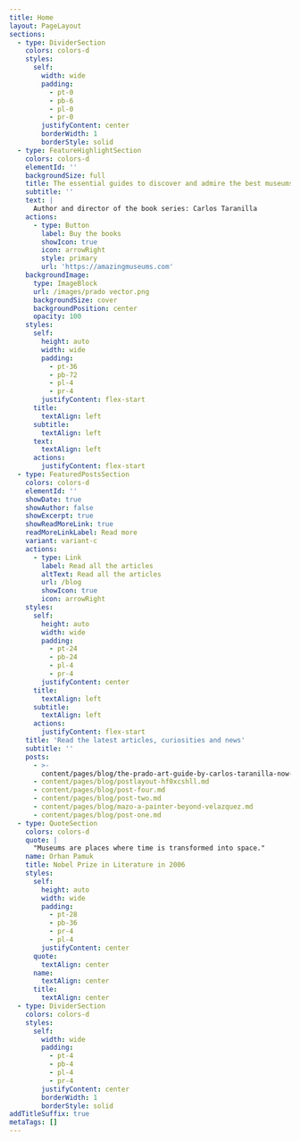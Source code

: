 ```yaml
---
title: Home
layout: PageLayout
sections:
  - type: DividerSection
    colors: colors-d
    styles:
      self:
        width: wide
        padding:
          - pt-0
          - pb-6
          - pl-0
          - pr-0
        justifyContent: center
        borderWidth: 1
        borderStyle: solid
  - type: FeatureHighlightSection
    colors: colors-d
    elementId: ''
    backgroundSize: full
    title: The essential guides to discover and admire the best museums in the world
    subtitle: ''
    text: |
      Author and director of the book series: Carlos Taranilla
    actions:
      - type: Button
        label: Buy the books
        showIcon: true
        icon: arrowRight
        style: primary
        url: 'https://amazingmuseums.com'
    backgroundImage:
      type: ImageBlock
      url: /images/prado vector.png
      backgroundSize: cover
      backgroundPosition: center
      opacity: 100
    styles:
      self:
        height: auto
        width: wide
        padding:
          - pt-36
          - pb-72
          - pl-4
          - pr-4
        justifyContent: flex-start
      title:
        textAlign: left
      subtitle:
        textAlign: left
      text:
        textAlign: left
      actions:
        justifyContent: flex-start
  - type: FeaturedPostsSection
    colors: colors-d
    elementId: ''
    showDate: true
    showAuthor: false
    showExcerpt: true
    showReadMoreLink: true
    readMoreLinkLabel: Read more
    variant: variant-c
    actions:
      - type: Link
        label: Read all the articles
        altText: Read all the articles
        url: /blog
        showIcon: true
        icon: arrowRight
    styles:
      self:
        height: auto
        width: wide
        padding:
          - pt-24
          - pb-24
          - pl-4
          - pr-4
        justifyContent: center
      title:
        textAlign: left
      subtitle:
        textAlign: left
      actions:
        justifyContent: flex-start
    title: 'Read the latest articles, curiosities and news'
    subtitle: ''
    posts:
      - >-
        content/pages/blog/the-prado-art-guide-by-carlos-taranilla-now-available.md
      - content/pages/blog/postlayout-hf0xcshll.md
      - content/pages/blog/post-four.md
      - content/pages/blog/post-two.md
      - content/pages/blog/mazo-a-painter-beyond-velazquez.md
      - content/pages/blog/post-one.md
  - type: QuoteSection
    colors: colors-d
    quote: |
      "Museums are places where time is transformed into space."
    name: Orhan Pamuk
    title: Nobel Prize in Literature in 2006
    styles:
      self:
        height: auto
        width: wide
        padding:
          - pt-28
          - pb-36
          - pr-4
          - pl-4
        justifyContent: center
      quote:
        textAlign: center
      name:
        textAlign: center
      title:
        textAlign: center
  - type: DividerSection
    colors: colors-d
    styles:
      self:
        width: wide
        padding:
          - pt-4
          - pb-4
          - pl-4
          - pr-4
        justifyContent: center
        borderWidth: 1
        borderStyle: solid
addTitleSuffix: true
metaTags: []
---
```

